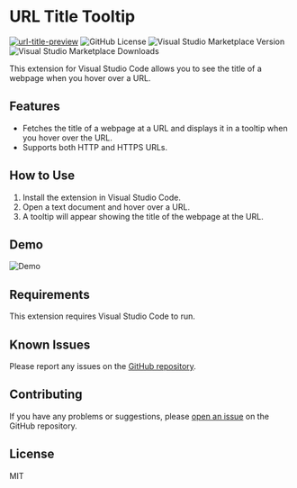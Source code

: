 # URL Title Tooltip

[![url-title-preview](https://img.shields.io/static/v1?label=vscode%20extension&message=baruchiro.url-title-preview&color=eff1f3&logo=visualstudioappcenter&link=https://marketplace.visualstudio.com/items?itemName=baruchiro.url-title-preview)](https://marketplace.visualstudio.com/items?itemName=baruchiro.url-title-preview)
![GitHub License](https://img.shields.io/github/license/baruchiro/url-title-preview)
![Visual Studio Marketplace Version](https://img.shields.io/visual-studio-marketplace/v/baruchiro.url-title-preview)
![Visual Studio Marketplace Downloads](https://img.shields.io/visual-studio-marketplace/d/baruchiro.url-title-preview)  

This extension for Visual Studio Code allows you to see the title of a webpage when you hover over a URL.

## Features

- Fetches the title of a webpage at a URL and displays it in a tooltip when you hover over the URL.
- Supports both HTTP and HTTPS URLs.

## How to Use

1. Install the extension in Visual Studio Code.
2. Open a text document and hover over a URL.
3. A tooltip will appear showing the title of the webpage at the URL.

## Demo

![Demo](./demo.gif)

## Requirements

This extension requires Visual Studio Code to run.

## Known Issues

Please report any issues on the [GitHub repository](https://github.com/baruchiro/url-title-preview/issues/new).

## Contributing

If you have any problems or suggestions, please [open an issue](https://github.com/baruchiro/url-title-preview/issues/new) on the GitHub repository.

## License

MIT
